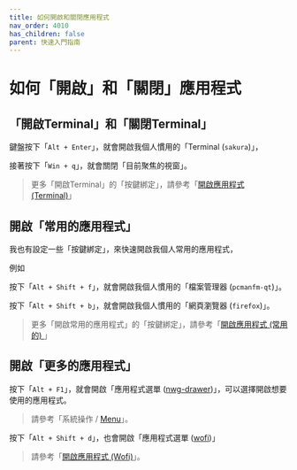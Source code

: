 ```yaml
---
title: 如何開啟和關閉應用程式
nav_order: 4010
has_children: false
parent: 快速入門指南
---
```



# 如何「開啟」和「關閉」應用程式


## 「開啟Terminal」和「關閉Terminal」

鍵盤按下「`Alt + Enter`」，就會開啟我個人慣用的「Terminal (`sakura`)」，

接著按下「`Win + q`」，就會關閉「目前聚焦的視窗」。

> 更多「開啟Terminal」的「按鍵綁定」，請參考「[開啟應用程式 (Terminal)](https://samwhelp.github.io/note-about-ubuntu-sway/read/scenario/main/application-launch-terminal.html)」


## 開啟「常用的應用程式」

我也有設定一些「按鍵綁定」，來快速開啟我個人常用的應用程式，

例如

按下「`Alt + Shift + f`」，就會開啟我個人慣用的「檔案管理器 (`pcmanfm-qt`)」。

按下「`Alt + Shift + b`」，就會開啟我個人慣用的「網頁瀏覽器 (`firefox`)」。

> 更多「開啟常用的應用程式」的「按鍵綁定」，請參考「[開啟應用程式 (常用的) ](https://samwhelp.github.io/note-about-ubuntu-sway/read/scenario/main/application-launch-favorite.html)」


## 開啟「更多的應用程式」

按下「`Alt + F1`」，就會開啟「應用程式選單 ([nwg-drawer](https://github.com/nwg-piotr/nwg-drawer))」，可以選擇開啟想要使用的應用程式。

> 請參考「系統操作 / [Menu](https://samwhelp.github.io/note-about-ubuntu-sway/read/scenario/main/system-control.html#menu)」。

按下「`Alt + Shift + d`」，也會開啟「應用程式選單 ([wofi](https://hg.sr.ht/~scoopta/wofi))」

> 請參考「[開啟應用程式 (Wofi)](https://samwhelp.github.io/note-about-ubuntu-sway/read/scenario/main/application-launch-wofi.html)」。
